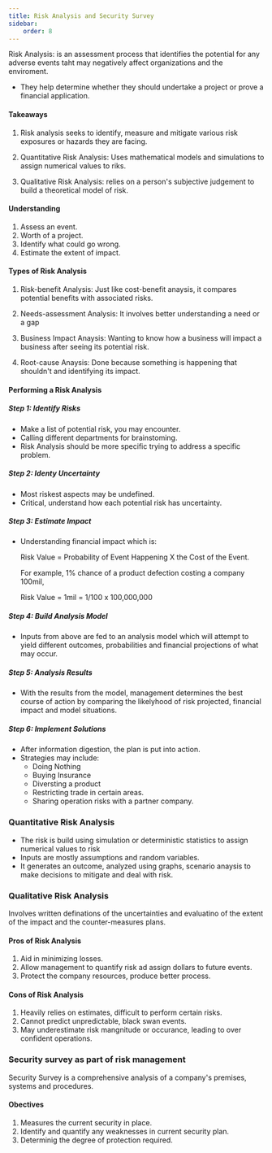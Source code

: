 ```yaml
---
title: Risk Analysis and Security Survey
sidebar:
    order: 8
---
```


Risk Analysis: is an assessment process that identifies the potential for any
adverse events taht may negatively affect organizations and the enviroment.

- They help determine whether they should undertake a project or prove a financial
application.

#### Takeaways

1. Risk analysis seeks to identify, measure and mitigate various risk exposures
or hazards they are facing.

2. Quantitative Risk Analysis: Uses mathematical models and simulations to assign
numerical values to riks.

3. Qualitative Risk Analysis: relies on a person's subjective judgement to build
a theoretical model of risk.

#### Understanding

1. Assess an event.
2. Worth of a project.
3. Identify what could go wrong.
4. Estimate the extent of impact.

#### Types of Risk Analysis

1. Risk-benefit Analysis: Just like cost-benefit anaysis, it compares potential 
benefits with associated risks.

2. Needs-assessment Analysis: It involves better understanding a need or a gap

3. Business Impact Anaysis: Wanting to know how a business will impact a business
after seeing its potential risk.

4. Root-cause Anaysis: Done because something is happening that shouldn't and
identifying its impact.

#### Performing a Risk Analysis

##### Step 1: Identify Risks

- Make a list of potential risk, you may encounter.
- Calling different departments for brainstoming.
- Risk Analysis should be more specific trying to address a specific problem.

##### Step 2: Identy Uncertainty

- Most riskest aspects may be undefined.
- Critical, understand how each potential risk has uncertainty.

##### Step 3: Estimate Impact

- Understanding financial impact which is:

    Risk Value = Probability of Event Happening X the Cost of the Event.

    For example, 1% chance of a product defection costing a company 100mil,

    Risk Value = 1mil = 1/100 x 100,000,000

##### Step 4: Build Analysis Model

- Inputs from above are fed to an analysis model which will attempt to yield 
different outcomes, probabilities and financial projections of what may occur.

##### Step 5: Analysis Results

- With the results from the model, management determines the best course of action
by comparing the likelyhood of risk projected, financial impact and model situations.

##### Step 6: Implement Solutions

- After information digestion, the plan is put into action.
- Strategies may include:
    - Doing Nothing
    - Buying Insurance
    - Diversting a product
    - Restricting trade in certain areas.
    - Sharing operation risks with a partner company.

### Quantitative Risk Analysis

- The risk is build using simulation or deterministic statistics to assign numerical
values to risk
- Inputs are mostly assumptions and random variables.
- It generates an outcome, analyzed using graphs, scenario anaysis to make decisions
to mitigate and deal with risk.

### Qualitative Risk Analysis

Involves written definations of the uncertainties and evaluatino of the extent of
the impact and the counter-measures plans.

#### Pros of Risk Analysis

1. Aid in minimizing losses.
2. Allow management to quantify risk ad assign dollars to future events.
3. Protect the company resources, produce better process.

#### Cons of Risk Analysis 

1. Heavily relies on estimates, difficult to perform certain risks.
2. Cannot predict unpredictable, black swan events.
3. May underestimate risk mangnitude or occurance, leading to over confident
operations.

### Security survey as part of risk management

Security Survey is a comprehensive analysis of a company's premises, systems and
procedures.

#### Obectives

1. Measures the current security in place.
2. Identify and quantify any weaknesses in current security plan.
3. Determinig the degree of protection required.


